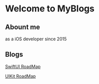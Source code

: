 # Welcome to MyBlogs



## Abount me

as a iOS developer since 2015



## Blogs

[SwiftUI RoadMap](https://lengdaxia.github.io/myblogs/blogs/swiftui/roadmap)

[UIKit RoadMap](https://lengdaxia.github.io/myblogs/blogs/uikit/roadmap)

